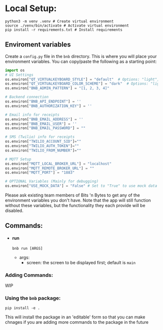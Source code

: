 # Local Setup:

```shell
python3 -m venv .venv # Create virtual environment
source ./venv/bin/activate # Activate virtual environment
pip install -r requirements.txt # Install requirements
```

## Enviroment variables
Create a `config.py` file in the `bnb` directory. This is where you will place your environment variables.
You can copy/paste the following as a starting point:
```python
import os
# UI Settings
os.environ["QT_VIRTUALKEYBOARD_STYLE"] = "default"  # Options: "light", "dark", etc.
os.environ["QT_VIRTUALKEYBOARD_COLOR_SCHEME"] = "dark"  # Options: "light", "dark"
os.environ["BNB_ADMIN_PATTERN"] = "[1, 2, 3, 4]"

# Backend connection
os.environ["BNB_API_ENDPOINT"] = ''
os.environ["BNB_AUTHORIZATION_KEY"] = ''

# Email info for receipts
os.environ["BNB_EMAIL_ADDRESS"] = ''
os.environ["BNB_EMAIL_USER"] = ''
os.environ["BNB_EMAIL_PASSWORD"] = ""

# SMS (Twilio) info for receipts
os.environ["TWILIO_ACCOUNT_SID"]=""
os.environ["TWILIO_AUTH_TOKEN"]=""
os.environ["TWILIO_FROM_NUMBER"]=""

# MQTT Setup
os.environ["MQTT_LOCAL_BROKER_URL"] = "localhost"
os.environ["MQTT_REMOTE_BROKER_URL"] = ""
os.environ["MQTT_PORT"] = "1883"

# OPTIONAL Variables (Mainly for debugging)
os.environ["USE_MOCK_DATA"] = "False" # Set to "True" to use mock data instead of DB.

```

Please ask existing team members of Bits 'n Bytes to get any of the environment variables you don't have. Note that the app will still function without these variables, but the functionality they each provide will be disabled.

## Commands:

- #### run ####
    ```shell 
    bnb run [ARGS]
    ```  
    - args:
        - screen: the screen to be displayed first; default is `main`
### Adding Commands:

WIP

### Using the `bnb` package:

```shell
pip install -e .
```

This will install the package in an 'editable' form so that you can make chnages if you are adding more commands to the package in the future
